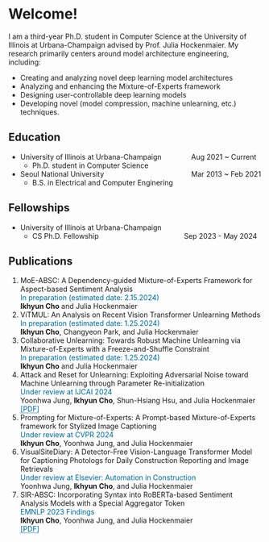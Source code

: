 <style>
r { color: Red }
o { color: Orange }
g { color: Green }
c { color: Cyan }
blue { color: Blue }
customb { color: #006699 }
</style>

# Welcome!
I am a third-year Ph.D. student in Computer Science at the University of Illinois at Urbana-Champaign advised by Prof. Julia Hockenmaier. My research primarily centers around model architecture engineering, including: 
- Creating and analyzing novel deep learning model architectures
- Analyzing and enhancing the Mixture-of-Experts framework
- Designing user-controllable deep learning models
- Developing novel (model compression, machine unlearning, etc.) techniques.

## Education
- University of Illinois at Urbana-Champaign &nbsp;&nbsp;&nbsp;&nbsp;&nbsp;&nbsp;&nbsp;&nbsp;&nbsp;&nbsp;&nbsp;&nbsp;&nbsp; Aug 2021 ~ Current
  - Ph.D. student in Computer Science								       		
- Seoul National University  &nbsp;&nbsp;&nbsp;&nbsp;&nbsp;&nbsp;&nbsp;&nbsp;&nbsp;&nbsp;&nbsp;&nbsp;&nbsp;&nbsp;&nbsp;&nbsp;&nbsp;&nbsp;&nbsp;&nbsp;&nbsp;&nbsp;&nbsp;&nbsp;&nbsp;&nbsp;&nbsp;&nbsp;&nbsp;&nbsp;&nbsp;&nbsp;&nbsp;&nbsp;&nbsp;&nbsp;&nbsp;&nbsp;&nbsp;&nbsp;&nbsp;&nbsp; Mar 2013 ~ Feb 2021
  - B.S. in Electrical and Computer Enginering

## Fellowships
- University of Illinois at Urbana-Champaign
  - CS Ph.D. Fellowship &nbsp;&nbsp;&nbsp;&nbsp;&nbsp;&nbsp;&nbsp;&nbsp;&nbsp;&nbsp;&nbsp;&nbsp;&nbsp;&nbsp;&nbsp;&nbsp;&nbsp;&nbsp;&nbsp;&nbsp;&nbsp;&nbsp;&nbsp;&nbsp;&nbsp;&nbsp;&nbsp;&nbsp;&nbsp;&nbsp;&nbsp;&nbsp;&nbsp;&nbsp;&nbsp;&nbsp;&nbsp;&nbsp;&nbsp;&nbsp;&nbsp; Sep 2023 - May 2024

## Publications
<!--1. Prompting for Model Compression: A Novel Transformer-based Model Compression Technique via Prompt Learning and Parameter Sharing<br><customb>In preparation (estimated date: 2.15.2024)</customb><br>**Ikhyun Cho** and Julia Hockenmaier-->
1. MoE-ABSC: A Dependency-guided Mixture-of-Experts Framework for Aspect-based Sentiment Analysis<br><customb>In preparation (estimated date: 2.15.2024)</customb><br>**Ikhyun Cho** and Julia Hockenmaier
2. ViTMUL: An Analysis on Recent Vision Transformer Unlearning Methods <br><customb>In preparation (estimated date: 1.25.2024)</customb><br>**Ikhyun Cho**, Changyeon Park, and Julia Hockenmaier
3. Collaborative Unlearning: Towards Robust Machine Unlearning via Mixture-of-Experts with a Freeze-and-Shuffle Constraint<br><customb>In preparation (estimated date: 1.25.2024)</customb><br>**Ikhyun Cho** and Julia Hockenmaier
4. Attack and Reset for Unlearning: Exploiting Adversarial Noise toward Machine Unlearning through Parameter Re-initialization<br><customb>Under review at IJCAI 2024</customb><br>Yoonhwa Jung, **Ikhyun Cho**, Shun-Hsiang Hsu, and Julia Hockenmaier<br><a href="https://arxiv.org/abs/2401.08998" style="color: #006699; text-decoration: underline;text-decoration-style: dotted;">[PDF]</a>
5. Prompting for Mixture-of-Experts: A Prompt-based Mixture-of-Experts framework for Stylized Image Captioning<br><customb>Under review at CVPR 2024</customb><br>**Ikhyun Cho**, Yoonhwa Jung, and Julia Hockenmaier
6. VisualSiteDiary: A Detector-Free Vision-Language Transformer Model for Captioning Photologs for Daily Construction Reporting and Image Retrievals<br><customb>Under review at Elsevier: Automation in Construction</customb><br>Yoonhwa Jung, **Ikhyun Cho**, and Julia Hockenmaier
7. SIR-ABSC: Incorporating Syntax into RoBERTa-based Sentiment Analysis Models with a Special Aggregator Token<br><customb>EMNLP 2023 Findings</customb><br>**Ikhyun Cho**, Yoonhwa Jung, and Julia Hockenmaier<br><a href="https://aclanthology.org/2023.findings-emnlp.572/" style="color: #006699; text-decoration: underline;text-decoration-style: dotted;">[PDF]</a>
